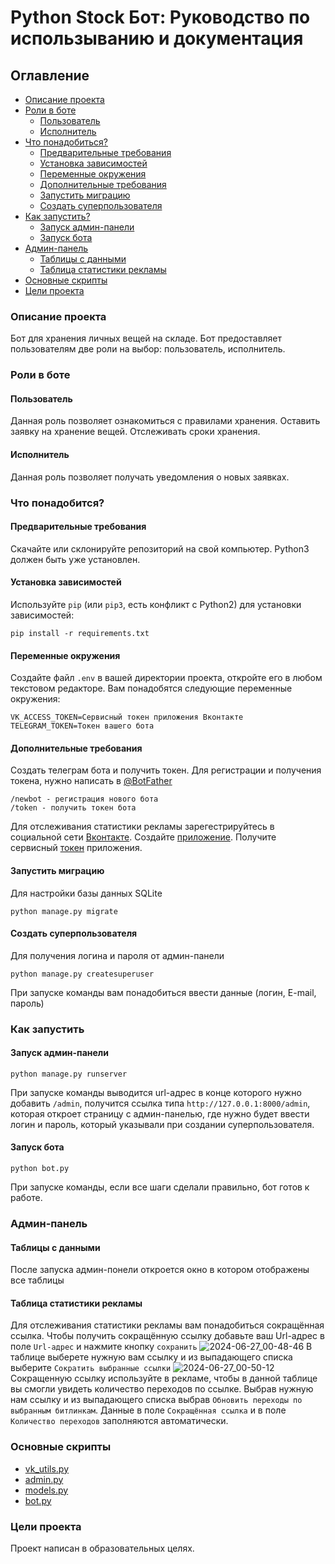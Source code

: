 # Python Stock Бот: Руководство по использыванию и документация
## Оглавление
- [Описание проекта](https://gist.github.com/18372738/0dcfea586a4f87f20a959531f87e5faa#описание-проекта)
- [Роли в боте](https://gist.github.com/18372738/0dcfea586a4f87f20a959531f87e5faa#роли-в-боте)
  - [Пользователь](https://gist.github.com/18372738/0dcfea586a4f87f20a959531f87e5faa#пользователь)
  - [Исполнитель](https://gist.github.com/18372738/0dcfea586a4f87f20a959531f87e5faa#исполнитель)
- [Что понадобиться?](https://gist.github.com/18372738/0dcfea586a4f87f20a959531f87e5faa#что-понадобится)
  - [Предварительные требования](https://gist.github.com/18372738/0dcfea586a4f87f20a959531f87e5faa#предварительные-требования)
  - [Установка зависимостей](https://gist.github.com/18372738/0dcfea586a4f87f20a959531f87e5faa#установка-зависимостей)
  - [Переменные окружения](https://gist.github.com/18372738/0dcfea586a4f87f20a959531f87e5faa#переменные-окружения)
  - [Дополнительные требования](https://gist.github.com/18372738/0dcfea586a4f87f20a959531f87e5faa#дополнительные-требования)
  - [Запустить миграцию](https://gist.github.com/18372738/0dcfea586a4f87f20a959531f87e5faa#запустить-миграцию)
  - [Создать суперпользователя](https://gist.github.com/18372738/0dcfea586a4f87f20a959531f87e5faa#создать-суперпользователя) 
- [Как запустить?](https://gist.github.com/18372738/0dcfea586a4f87f20a959531f87e5faa#как-запустить)
  - [Запуск админ-панели](https://gist.github.com/18372738/0dcfea586a4f87f20a959531f87e5faa#запуск-админ-панели)
  - [Запуск бота](https://gist.github.com/18372738/0dcfea586a4f87f20a959531f87e5faa#запуск-бота)
- [Админ-панель](https://gist.github.com/18372738/0dcfea586a4f87f20a959531f87e5faa#админ-панель)
  - [Таблицы с данными](https://gist.github.com/18372738/0dcfea586a4f87f20a959531f87e5faa#таблицы-с-данными)
  - [Таблица статистики рекламы](https://gist.github.com/18372738/0dcfea586a4f87f20a959531f87e5faa#таблица-статистики-рекламы)
- [Основные скрипты](https://gist.github.com/18372738/0dcfea586a4f87f20a959531f87e5faa#основные-скрипты)
- [Цели проекта](https://gist.github.com/18372738/0dcfea586a4f87f20a959531f87e5faa#цели-проекта)
### Описание проекта
Бот для хранения личных вещей на складе. Бот предоставляет пользователям две роли на выбор: пользователь, исполнитель. 
### Роли в боте
#### Пользователь 
Данная роль позволяет ознакомиться с правилами хранения. Оставить заявку на хранение вещей. Отслеживать сроки хранения.
#### Исполнитель
Данная роль позволяет получать уведомления о новых заявках.
### Что понадобится?
#### Предварительные требования
Скачайте или склонируйте репозиторий на свой компьютер.
Python3 должен быть уже установлен. 
#### Установка зависимостей
Используйте `pip` (или `pip3`, есть конфликт с Python2) для установки зависимостей:
```
pip install -r requirements.txt
```
#### Переменные окружения
Создайте файл ```.env``` в вашей директории проекта, откройте его в любом текстовом редакторе. Вам понадобятся следующие переменные окружения:
```
VK_ACCESS_TOKEN=Сервисный токен приложения Вконтакте
TELEGRAM_TOKEN=Токен вашего бота
```
#### Дополнительные требования
Создать телеграм бота и получить токен. Для регистрации и получения токена, нужно написать в [@BotFather](https://t.me/BotFather)
```
/newbot - регистрация нового бота
/token - получить токен бота 
```
Для отслеживания статистики рекламы зарегестрируйтесь в социальной сети [Вконтакте](https://vk.com). Создайте [приложение](https://id.vk.com/about/business/go/docs/ru/vkid/latest/vk-id/connection/create-application). Получите сервисный [токен](https://id.vk.com/about/business/go/docs/ru/vkid/latest/vk-id/connection/tokens/service-token) приложения.
#### Запустить миграцию
Для настройки базы данных SQLite
```bush
python manage.py migrate
```
#### Создать суперпользователя 
Для получения логина и пароля от админ-панели
```bush
python manage.py createsuperuser
```
При запуске команды вам понадобиться ввести данные (логин, E-mail, пароль)
### Как запустить 
#### Запуск админ-панели 
```bush
python manage.py runserver
```
При запуске команды выводится url-адрес в конце которого нужно добавить ```/admin```, получится ссылка типа ```http://127.0.0.1:8000/admin```, которая откроет страницу с админ-панелью, где нужно будет ввести логин и пароль, который указывали при создании суперпользователя.
#### Запуск бота
```bush
python bot.py
```
При запуске команды, если все шаги сделали правильно, бот готов к работе.


### Админ-панель
#### Таблицы с данными
После запуска админ-понели откроется окно в котором отображены все таблицы

#### Таблица статистики рекламы
Для отслеживания статистики рекламы вам понадобиться сокращённая ссылка. 
Чтобы получить сокращённую ссылку добавьте ваш Url-адрес в поле ```Url-адрес``` и нажмите кнопку ```сохранить```
![2024-06-27_00-48-46](https://gist.github.com/assets/133884450/3602fd26-3c91-42fe-a275-190783e95434)
В таблице выберете нужную вам ссылку и из  выпадающего списка выберите ```Сократить выбранные ссылки``` 
![2024-06-27_00-50-12](https://gist.github.com/assets/133884450/0d91fd3f-3a86-428c-bdac-a96e8ac0a6b6)
Сокращенную ссылку используйте в рекламе, чтобы в данной таблице вы смогли увидеть количество переходов по ссылке. Выбрав нужную нам ссылку и из выпадающего списка выбрав ```Обновить переходы по выбранным битлинкам```.
Данные в поле ```Сокращённая ссылка``` и в поле ```Количество переходов``` заполняются автоматически.
### Основные скрипты
- [vk_utils.py](https://github.com/18372738/tg_bot_stock/blob/main/vk_utils.py)
- [admin.py](https://github.com/18372738/tg_bot_stock/blob/main/stock_models/admin.py)
- [models.py]()
- [bot.py]()
### Цели проекта
Проект написан в образовательных целях.



